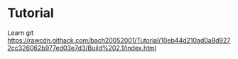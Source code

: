 # Tutorial
Learn git
https://rawcdn.githack.com/bach20052001/Tutorial/10eb44d210ad0a8d9272cc326062b977ed03e7d3/Build%202.1/index.html
